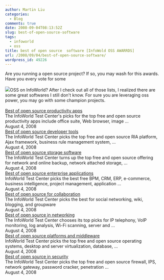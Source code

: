```yaml
---
author: Martin Liu
categories:
  - Blog
comments: true
date: 2008-09-04T08:13:52Z
slug: best-of-open-source-software
tags:
  - infoworld
  - oss
title: best of open source  software [InfoWold OSS AWARRDS]
url: /2008/09/04/best-of-open-source-software/
wordpress_id: 49226
---
```


Are you running a open source project? If so, you may wash for this awards. Have you every vote for some<br /><br />![](http://www.nagios.org/images/propaganda/bossie-2008.png)OSS on InfoWorld? After I check out all of those lists, I realized there are some great softwares I still don't know. For sure you are leveraging oss power, you may go with some champion projects.<br /><br />[Best of open source productivity apps](http://www.infoworld.com/slideshow/2008/08/165-best_of_open_so-1.html)<br />The InfoWorld Test Center's picks for the top free and open source productivity apps include office suite, Web browser, image ...<br /> August 4, 2008<br />[Best of open source developer tools](http://www.infoworld.com/slideshow/2008/08/166-best_of_open_so-1.html)<br />The InfoWorld Test Center picks the top free and open source RIA platform, Ajax framework, business rule management system, ...<br /> August 4, 2008<!--more--><br />[Best of open source storage software](http://www.infoworld.com/slideshow/2008/08/167-best_of_open_so-1.html)<br />The InfoWorld Test Center turns up the top free and open source offering for network and online backup, network attached storage, ...<br /> August 4, 2008<br />[Best of open source enterprise applications](http://www.infoworld.com/slideshow/2008/08/168-best_of_open_so-1.html)<br />InfoWorld Test Center picks the best free BPM, CRM, ERP, e-commerce, business intelligence, project management, application ...<br /> August 4, 2008<br />[Best of open source for collaboration](http://www.infoworld.com/slideshow/2008/08/169-best_of_open_so-1.html)<br />The InfoWorld Test Center picks the best for social networking, wiki, blogging, and groupware<br /> August 4, 2008<br />[Best of open source in networking](http://www.infoworld.com/slideshow/2008/08/170-best_of_open_so-1.html)<br />The InfoWorld Test Center chooses its top picks for IP telephony, VoIP monitoring, log analysis, Wi-Fi scanning, server and ...<br /> August 4, 2008<br />[Best of open source platforms and middleware](http://www.infoworld.com/slideshow/2008/08/171-best_of_open_so-1.html)<br />InfoWorld Test Center picks the top free and open source operating systems, desktop and server virtualization, database, ...<br /> August 4, 2008<br />[Best of open source in security](http://www.infoworld.com/slideshow/2008/08/172-best_of_open_so-1.html)<br />The InfoWorld Test Center picks the top free and open source firewall, IPS, network gateway, password cracker, penetration ...<br /> August 4, 2008
